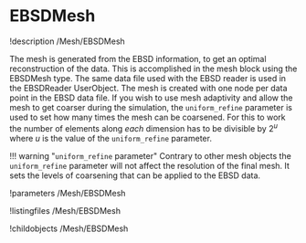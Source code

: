 # EBSDMesh
!description /Mesh/EBSDMesh

The mesh is generated from the EBSD information, to get an optimal reconstruction
of the data. This is accomplished in the mesh block using the EBSDMesh type. The
same data file used with the EBSD reader is used in the EBSDReader UserObject.
The mesh is created with one node per data point in the EBSD data file. If you
wish to use mesh adaptivity and allow the mesh to get coarser during the simulation,
the ```uniform_refine``` parameter is used to set how many times the mesh can be
coarsened. For this to work the number of elements along _each_ dimension has to
be divisible by $2^u$ where $u$ is the value of the ```uniform_refine``` parameter.

!!! warning "```uniform_refine``` parameter"
    Contrary to other mesh objects the ```uniform_refine``` parameter will not
    affect the resolution of the final mesh. It sets the levels of coarsening
    that can be applied to the EBSD data.

!parameters /Mesh/EBSDMesh

!listingfiles /Mesh/EBSDMesh

!childobjects /Mesh/EBSDMesh
